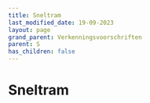 ```yaml
---
title: Sneltram
last_modified_date: 19-09-2023
layout: page
grand_parent: Verkenningsvoorschriften
parent: S
has_children: false
---
```


Sneltram
========

